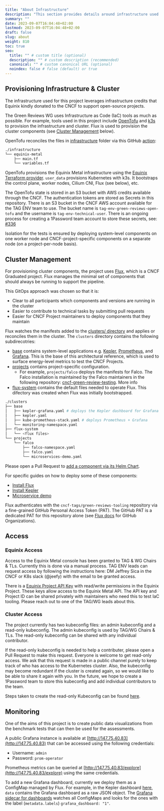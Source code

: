 ```yaml
---
title: "About Infrastructure"
description: "This section provides details around infrastructure used for sustainability assessment platform."
summary: ""
date: 2023-09-07T16:04:48+02:00
lastmod: 2023-09-07T16:04:48+02:00
draft: false
slug: about
weight: 810
toc: true
seo:
  title: "" # custom title (optional)
  description: "" # custom description (recommended)
  canonical: "" # custom canonical URL (optional)
  noindex: false # false (default) or true
---
```


## Provisioning Infrastructure & Cluster

The infrastructure used for this project leverages infrastructure credits that Equinix kindly donated to the CNCF to support open-source projects.

The Green Reviews WG uses Infrastructure as Code (IaC) tools as much as possible. For example, tools used in this project include [OpenTofu](https://opentofu.org) and [k3s](https://k3s.io) to provision the infrastructure and cluster. Flux is used to provision the cluster components (see [Cluster Management](#cluster-management) below).

OpenTofu reconciles the files in [infrastructure](https://github.com/cncf-tags/green-reviews-tooling/tree/main/infrastructure) folder via this GitHub [action](https://github.com/cncf-tags/green-reviews-tooling/blob/main/.github/workflows/tofu.yaml):

```bash
./infrastructure
└── equinix-metal
    ├── main.tf
    └── variables.tf
```

OpenTofu provisions the Equinix Metal infrastructure using the [Equinix Terraform provider](https://github.com/equinix/terraform-provider-equinix). `user_data` provisions Kubernetes with k3s. It bootstraps the control plane, worker nodes, Cilium CNI, Flux (see below), etc.

The OpenTofu state is stored in an S3 bucket with AWS credits available through the CNCF. The authentication tokens are stored as Secrets in this repository. There is an S3 bucket in the CNCF AWS account available for the TAG ENV team to use. The bucket name is `tag-env-green-reviews-open-tofu` and the username is `tag-env-technical-user`. There is an ongoing process for creating a 1Password team account to store these secrets, see: [#336](https://github.com/cncf/tag-env-sustainability/issues/336)

Isolation for the tests is ensured by deploying system-level components on one worker node and CNCF-project-specific components on a separate node (on a project-per-node basis).

## Cluster Management

For provisioning cluster components, the project uses [Flux](https://fluxcd.io), which is a CNCF Graduated project. Flux manages the minimal set of components that should always be running to support the pipeline.

This GitOps approach was chosen so that it is:

- Clear to all participants which components and versions are running in the cluster
- Easier to contribute to technical tasks by submitting pull requests
- Easier for CNCF Project maintainers to deploy components that they maintain

Flux watches the manifests added to the [clusters/ directory](https://github.com/cncf-tags/green-reviews-tooling/tree/main/clusters) and applies or reconciles them in the cluster. The `clusters` directory contains the following subdirecotries:

- [base](https://github.com/cncf-tags/green-reviews-tooling/tree/main/clusters/base) contains system-level applications e.g. [Kepler](https://www.cncf.io/projects/kepler), [Prometheus](https://www.cncf.io/projects/prometheus), and [Grafana](https://github.com/grafana/grafana). This is the base of this architectural reference, which is used to surface energy-level metrics to test the CNCF Projects.
- [projects](https://github.com/cncf-tags/green-reviews-tooling/tree/main/clusters/projects) contains project-specific configuration.
  - For example, `projects/falco` deploys the manifests for Falco. The Falco installation is maintained by the Falco maintainers in the following repository: [cncf-green-review-testing](https://github.com/falcosecurity/cncf-green-review-testing). More info
- [flux-system](https://github.com/cncf-tags/green-reviews-tooling/tree/main/clusters/flux-system) contains the default files needed to operate Flux. This difectory was created when Flux was initially bootstrapped.

```bash
./clusters
├── base
│   ├── kepler-grafana.yaml # deploys the Kepler dashboard for Grafana
│   ├── kepler.yaml
│   ├── kube-prometheus-stack.yaml # deploys Prometheus + Grafana
│   └── monitoring-namespace.yaml
├── flux-system
│   └── <flux files>
└── projects
    └── falco
        ├── falco-namespace.yaml
        ├── falco.yaml
        └── microservices-demo.yaml
```

Please open a Pull Request to [add a component via its Helm Chart](https://fluxcd.io/flux/guides/helmreleases).

For specific guides on how to deploy some of these components:

- [Install Flux](./install_flux.md)
- [Install Kepler](./install_kepler.md)
- [Microservice demo](./microservices_demo.md)

Flux authenticates with the `cncf-tags/green-reviews-tooling` repository via a fine-grained GitHub Personal Access Token (PAT). The GitHub PAT is a dedicated PAT for this repository alone (see [Flux docs](https://fluxcd.io/flux/installation/bootstrap/github/#github-organization) for GitHub Organizations).

## Access

### Equinix Access

Access to the Equinix Metal console has been granted to TAG & WG Chairs & TLs. Currently this is done via a manual process. TAG ENV leads can request access by following the instructions here: DM Jeffrey Sica in the CNCF or K8s slack (@jeefy) with the email to be granted access.

There is a [Equinix Project API Key](https://deploy.equinix.com/developers/docs/metal/accounts/api-keys) with read/write permissions in the Equinix Project. These keys allow access to the Equinix Metal API. The API key and Project ID can be shared privately with maintainers who need this to test IaC tooling. Please reach out to one of the TAG/WG leads about this.

### Cluster Access

The project currently has two kubeconfig files: an admin kubeconfig and a read-only kubeconfig. The admin kubeconfig is used by TAG/WG Chairs & TLs. The read-only kubeconfig can be shared with any individual contributor.

If the read-only kubeconfig is needed to help a contributer, please open a Pull Request to make this request. Everyone is welcome to get read-only access. We ask that this request is made in a public channel purely to keep track of who has access to the Kubernetes cluster. Also, the kubeconfig may become redundant if the cluster is created again, so we would like to be able to share it again with you. In the future, we hope to create a 1Password team to store this kubeconfig and add individual contributors to the team.

Steps taken to create the read-only Kubeconfig can be found [here](./read-only-kubeconfig.md).

## Monitoring

One of the aims of this project is to create public data visualizations from the benchmark tests that can then be used for the assessments.

A public Grafana instance is available at [http://147.75.40.83](http://147.75.40.83) that can be accessed using the following credentials:

- Username: `admin`
- Password: `prom-operator`

Prometheus metrics can be queried at [http://147.75.40.83/explore](http://147.75.40.83/explore) using the same credentials.

To add a new Grafana dashboard, currently we deploy them as a ConfigMap managed by Flux. For example, in the Kepler dashboard [here](https://github.com/cncf-tags/green-reviews-tooling/blob/main/clusters/base/kepler-grafana.yaml), `data` contains the Grafana dashboard as a raw JSON object. The [Grafana sidecar for dashboards](https://github.com/grafana/helm-charts/tree/main/charts/grafana#sidecar-for-dashboards) watches all ConfigMaps and looks for the ones with the label (`metadata.labels`) `grafana_dashboard: "1"`.
